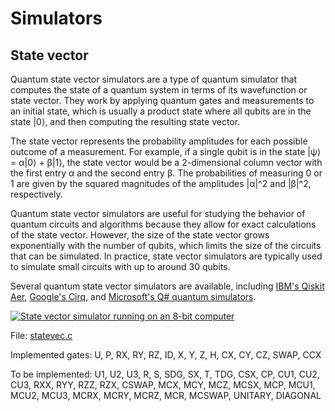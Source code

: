 # Simulators

## State vector
Quantum state vector simulators are a type of quantum simulator that computes the state of a quantum system in terms of its wavefunction or state vector. They work by applying quantum gates and measurements to an initial state, which is usually a product state where all qubits are in the state |0⟩, and then computing the resulting state vector.

The state vector represents the probability amplitudes for each possible outcome of a measurement. For example, if a single qubit is in the state |ψ⟩ = α|0⟩ + β|1⟩, the state vector would be a 2-dimensional column vector with the first entry α and the second entry β. The probabilities of measuring 0 or 1 are given by the squared magnitudes of the amplitudes |α|^2 and |β|^2, respectively.

Quantum state vector simulators are useful for studying the behavior of quantum circuits and algorithms because they allow for exact calculations of the state vector. However, the size of the state vector grows exponentially with the number of qubits, which limits the size of the circuits that can be simulated. In practice, state vector simulators are typically used to simulate small circuits with up to around 30 qubits.

Several quantum state vector simulators are available, including [IBM's Qiskit Aer](https://qiskit.org/ecosystem/aer/stubs/qiskit_aer.AerSimulator.html), [Google's Cirq](https://quantumai.google/cirq/simulate), and [Microsoft's Q# quantum simulators](https://learn.microsoft.com/en-us/azure/quantum/machines/full-state-simulator).

[![State vector simulator running on an 8-bit computer](https://i.ytimg.com/vi/2BQv1TSv4n4/hqdefault.jpg)](https://youtu.be/2BQv1TSv4n4 "State vector simulator running on an 8-bit computer")

File:
[statevec.c](statevec.c)

Implemented gates:
U, P, RX, RY, RZ, ID, X, Y, Z, H, CX, CY, CZ, SWAP, CCX

To be implemented:
U1, U2, U3, R, S, SDG, SX, T, TDG, CSX, CP, CU1, CU2, CU3, RXX, RYY, RZZ, RZX, CSWAP, MCX, MCY, MCZ, MCSX, MCP, MCU1, MCU2, MCU3, MCRX, MCRY, MCRZ, MCR, MCSWAP, UNITARY, DIAGONAL